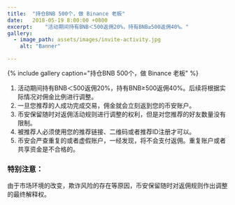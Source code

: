 ```yaml
---
title:  "持仓BNB 500个，做 Binance 老板"
date:   2018-05-19 8:00:00 +0800
excerpt:	"活动期间持有BNB＜500返佣20%，持有BNB≥500返佣40%。"
gallery:
  - image_path: assets/images/invite-activity.jpg
    alt: "Banner"

---
```


{% include gallery caption="持仓BNB 500个，做 Binance 老板" %}

1. 活动期间持有BNB＜500返佣20%，持有BNB≥500返佣40%。后续将根据实际情况对佣金比例进行调整。 
2. 一旦您推荐的人成功完成交易，佣金就会立刻返到您的币安账户。 
3. 币安保留随时对返佣活动规则进行调整的权利，但是对您推荐的好友数量没有限制。 
4. 被推荐人必须使用您的推荐链接、二维码或者推荐ID注册才可以。 
5. 币安会严查重复的或者虚假账户，一经发现，将不会支付返佣。重复账户或者共享资金是不合格的。 


### 特别注意：
由于市场环境的改变，欺诈风险的存在等原因，币安保留随时对返佣规则作出调整的最终解释权。


